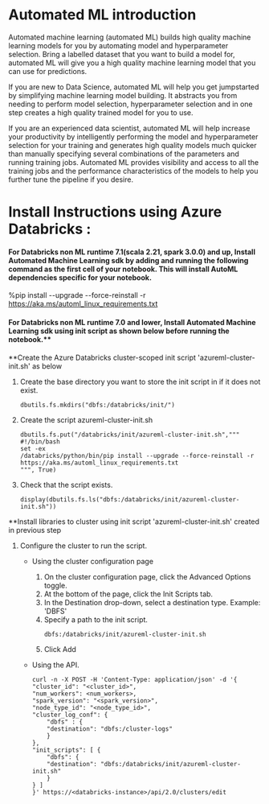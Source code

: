 # Automated ML introduction
Automated machine learning (automated ML) builds high quality machine learning models for you by automating model and hyperparameter selection. Bring a labelled dataset that you want to build a model for, automated ML will give you a high quality machine learning model that you can use for predictions.


If you are new to Data Science, automated ML will help you get jumpstarted by simplifying machine learning model building. It abstracts you from needing to perform model selection, hyperparameter selection and in one step creates a high quality trained model for you to use.

If you are an experienced data scientist, automated ML will help increase your productivity by intelligently performing the model and hyperparameter selection for your training and generates high quality models much quicker than manually specifying several combinations of the parameters and running training jobs. Automated ML provides visibility and access to all the training jobs and the performance characteristics of the models to help you further tune the pipeline if you desire.

# Install Instructions using Azure Databricks :

#### For Databricks non ML runtime 7.1(scala 2.21, spark 3.0.0) and up, Install Automated Machine Learning sdk by adding and running the following command as the first cell of your notebook. This will install AutoML dependencies specific for your notebook.

%pip install --upgrade --force-reinstall -r https://aka.ms/automl_linux_requirements.txt


#### For Databricks non ML runtime 7.0 and lower, Install Automated Machine Learning sdk using init script as shown below before running the notebook.**

**Create the Azure Databricks cluster-scoped init script 'azureml-cluster-init.sh' as below

1. Create the base directory you want to store the init script in if it does not exist.
    ```
    dbutils.fs.mkdirs("dbfs:/databricks/init/")
    ```

2. Create the script azureml-cluster-init.sh
    ```
    dbutils.fs.put("/databricks/init/azureml-cluster-init.sh","""
    #!/bin/bash
	set -ex
	/databricks/python/bin/pip install --upgrade --force-reinstall -r https://aka.ms/automl_linux_requirements.txt
    """, True)
    ```

3. Check that the script exists.
    ```
    display(dbutils.fs.ls("dbfs:/databricks/init/azureml-cluster-init.sh"))
    ```

**Install libraries to cluster using init script 'azureml-cluster-init.sh' created in previous step

1. Configure the cluster to run the script.
    * Using the cluster configuration page
        1. On the cluster configuration page, click the Advanced Options toggle.
        1. At the bottom of the page, click the Init Scripts tab.
        1. In the Destination drop-down, select a destination type. Example: 'DBFS'
        1. Specify a path to the init script.
            ```
            dbfs:/databricks/init/azureml-cluster-init.sh
            ```
        1. Click Add

    * Using the API.
        ```
        curl -n -X POST -H 'Content-Type: application/json' -d '{
        "cluster_id": "<cluster_id>",
        "num_workers": <num_workers>,
        "spark_version": "<spark_version>",
        "node_type_id": "<node_type_id>",
        "cluster_log_conf": {
            "dbfs" : {
            "destination": "dbfs:/cluster-logs"
            }
        },
        "init_scripts": [ {
            "dbfs": {
            "destination": "dbfs:/databricks/init/azureml-cluster-init.sh"
            }
        } ]
        }' https://<databricks-instance>/api/2.0/clusters/edit
        ```
